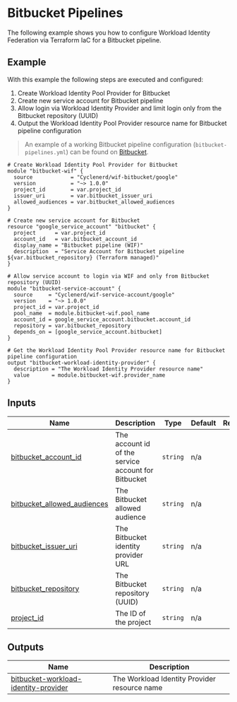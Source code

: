 # Bitbucket Pipelines

The following example shows you how to configure Workload Identity Federation via Terraform IaC for a Bitbucket pipeline.

## Example

With this example the following steps are executed and configured:

1. Create Workload Identity Pool Provider for Bitbucket
1. Create new service account for Bitbucket pipeline
1. Allow login via Workload Identity Provider and limit login only from the Bitbucket repository (UUID)
1. Output the Workload Identity Pool Provider resource name for Bitbucket pipeline configuration

> An example of a working Bitbucket pipeline configuration (`bitbucket-pipelines.yml`) can be found on [Bitbucket](https://bitbucket.org/cyclenerd/google-workload-identity-federation-for-bitbucket/src/master/bitbucket-pipelines.yml).

<!-- BEGIN_TF_DOCS -->

```hcl
# Create Workload Identity Pool Provider for Bitbucket
module "bitbucket-wif" {
  source            = "Cyclenerd/wif-bitbucket/google"
  version           = "~> 1.0.0"
  project_id        = var.project_id
  issuer_uri        = var.bitbucket_issuer_uri
  allowed_audiences = var.bitbucket_allowed_audiences
}

# Create new service account for Bitbucket
resource "google_service_account" "bitbucket" {
  project      = var.project_id
  account_id   = var.bitbucket_account_id
  display_name = "Bitbucket pipeline (WIF)"
  description  = "Service Account for Bitbucket pipeline ${var.bitbucket_repository} (Terraform managed)"
}

# Allow service account to login via WIF and only from Bitbucket repository (UUID)
module "bitbucket-service-account" {
  source     = "Cyclenerd/wif-service-account/google"
  version    = "~> 1.0.0"
  project_id = var.project_id
  pool_name  = module.bitbucket-wif.pool_name
  account_id = google_service_account.bitbucket.account_id
  repository = var.bitbucket_repository
  depends_on = [google_service_account.bitbucket]
}

# Get the Workload Identity Pool Provider resource name for Bitbucket pipeline configuration
output "bitbucket-workload-identity-provider" {
  description = "The Workload Identity Provider resource name"
  value       = module.bitbucket-wif.provider_name
}
```

## Inputs

| Name | Description | Type | Default | Required |
|------|-------------|------|---------|:--------:|
| <a name="input_bitbucket_account_id"></a> [bitbucket\_account\_id](#input\_bitbucket\_account\_id) | The account id of the service account for Bitbucket | `string` | n/a | yes |
| <a name="input_bitbucket_allowed_audiences"></a> [bitbucket\_allowed\_audiences](#input\_bitbucket\_allowed\_audiences) | The Bitbucket allowed audience | `string` | n/a | yes |
| <a name="input_bitbucket_issuer_uri"></a> [bitbucket\_issuer\_uri](#input\_bitbucket\_issuer\_uri) | The Bitbucket identity provider URL | `string` | n/a | yes |
| <a name="input_bitbucket_repository"></a> [bitbucket\_repository](#input\_bitbucket\_repository) | The Bitbucket repository (UUID) | `string` | n/a | yes |
| <a name="input_project_id"></a> [project\_id](#input\_project\_id) | The ID of the project | `string` | n/a | yes |

## Outputs

| Name | Description |
|------|-------------|
| <a name="output_bitbucket-workload-identity-provider"></a> [bitbucket-workload-identity-provider](#output\_bitbucket-workload-identity-provider) | The Workload Identity Provider resource name |
<!-- END_TF_DOCS -->
